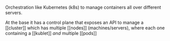 Orchestration like Kubernetes (k8s) to manage containers all over different servers.

At the base it has a control plane that exposes an API to manage a [[cluster]] which has multiple [[nodes]] (machines/servers), where each one containing a [[kublet]] *and* multiple [[pods]]
